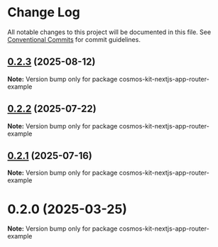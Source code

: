 # Change Log

All notable changes to this project will be documented in this file.
See [Conventional Commits](https://conventionalcommits.org) for commit guidelines.

## [0.2.3](https://github.com/hyperweb-io/cosmos-kit/compare/cosmos-kit-nextjs-app-router-example@0.2.2...cosmos-kit-nextjs-app-router-example@0.2.3) (2025-08-12)

**Note:** Version bump only for package cosmos-kit-nextjs-app-router-example





## [0.2.2](https://github.com/hyperweb-io/cosmos-kit/compare/cosmos-kit-nextjs-app-router-example@0.2.1...cosmos-kit-nextjs-app-router-example@0.2.2) (2025-07-22)

**Note:** Version bump only for package cosmos-kit-nextjs-app-router-example





## [0.2.1](https://github.com/hyperweb-io/cosmos-kit/compare/cosmos-kit-nextjs-app-router-example@0.2.0...cosmos-kit-nextjs-app-router-example@0.2.1) (2025-07-16)

**Note:** Version bump only for package cosmos-kit-nextjs-app-router-example





# 0.2.0 (2025-03-25)

**Note:** Version bump only for package cosmos-kit-nextjs-app-router-example
